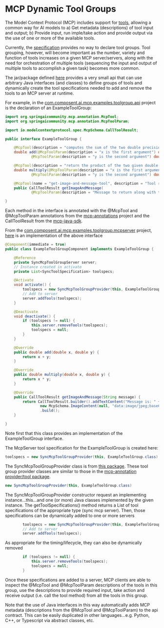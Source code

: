 # MCP Dynamic Tool Groups

The Model Context Protocol (MCP) includes support for [tools](https://modelcontextprotocol.io/specification/2025-06-18/server/tools), allowing a common way for AI models to a) Get metadata (descriptions) of tool input and output;  b) Provide input, run imple/take action and provide output via the use of one or more of the available tools.

Currently, the [specification](https://modelcontextprotocol.io/specification/versioning) provides no way to declare tool groups.  Tool grouping, however, will become important as the number, variety and function of tools increases on a given MCP server/servers, along with the need for orchestration of multiple tools (sequencing the input and output of multiple tools to accomplish a given task) becomes more common.

The jar/package defined [here](/com.composent.ai.mcp.toolgroup) provides a very small api that can use arbitrary Java interfaces (and classes) to define groups of tools and dynamically create the tool specifications needed to add and remove the tools to an MCP server at runtime.

For example, in the [com.composent.ai.mcp.examples.toolgroup.api](/com.composent.ai.mcp.examples.toolgroup.api) project is the declaration of an ExampleToolGroup:

```java
import org.springaicommunity.mcp.annotation.McpTool;
import org.springaicommunity.mcp.annotation.McpToolParam;

import io.modelcontextprotocol.spec.McpSchema.CallToolResult;

public interface ExampleToolGroup {

	@McpTool(description = "computes the sum of the two double precision input arguments a and b")
	double add(@McpToolParam(description = "x is the first argument") double x,
			@McpToolParam(description = "y is the second argument") double y);

	@McpTool(description = "return the product of the two given double precision arguments named a and b")
	double multiply(@McpToolParam(description = "x is the first argument") double x,
			@McpToolParam(description = "y is the second argument") double y);

	@McpTool(name = "get-image-and-message-tool", description = "Tool returning CallToolResult")
	public CallToolResult getImageAndMessage(
			@McpToolParam(description = "Message to return along with tool group image") String message);

}
```
Each method in the interface is annotated with the @McpTool and @McpToolParam annotations from the [mcp-annotations](https://github.com/spring-ai-community/mcp-annotations) project and the CallToolResult from the [mcp-java-sdk](https://github.com/modelcontextprotocol/java-sdk).
 
From the [com.composent.ai.mcp.examples.toolgroup.mcpserver](/com.compsent.ai.mcp.examples.toolgroup.mcpserver) project, [here](https://github.com/ECF/MCPToolGroups/blob/main/com.composent.ai.mcp.examples.toolgroup.mcpserver/src/main/java/com/composent/ai/mcp/examples/toolgroup/mcpserver/ExampleToolGroupComponent.java) is an implementation of the above interface

```java
@Component(immediate = true)
public class ExampleToolGroupComponent implements ExampleToolGroup {

	@Reference
	private SyncMcpToolGroupServer server;
	// Instance created in activate
	private List<SyncToolSpecification> toolspecs;

	@Activate
	void activate() {
		toolspecs = new SyncMcpToolGroupProvider(this, ExampleToolGroup.class).getToolSpecifications();
		// Add to server
		server.addTools(toolspecs);
	}

	@Deactivate
	void deactivate() {
		if (toolspecs != null) {
			this.server.removeTools(toolspecs);
			toolspecs = null;
		}
	}

	@Override
	public double add(double x, double y) {
		return x + y;
	}

	@Override
	public double multiply(double x, double y) {
		return x * y;
	}

	@Override
	public CallToolResult getImageAndMessage(String message) {
		return CallToolResult.builder().addTextContent("Message is: " + message).addContent(
				new McpSchema.ImageContent(null, "data:image/jpeg;base64,/9j/4AAQSkZJRgABAQEAYABgAAD...", "image/jpeg"))
				.build();
	}

}
```
Note first that this class provides an implementation of the ExampleToolGroup interface.   

The McpServer tool specification for the ExampleToolGroup is created here:
```java
toolspecs = new SyncMcpToolGroupProvider(this, ExampleToolGroup.class).getToolSpecifications();
```
The SyncMcpToolGroupProvider class is from [this package](https://github.com/ECF/MCPToolGroups/tree/main/com.composent.ai.mcp.toolgroup/src/main/java/com/composent/ai/mcp/toolgroup/provider). These tool group provider classes are similar to those in the [mcp-annotation provider/tool package](https://github.com/spring-ai-community/mcp-annotations/tree/main/mcp-annotations/src/main/java/org/springaicommunity/mcp/provider/tool).

```java
new SyncMcpToolGroupProvider(this, ExampleToolGroup.class)
```
The SyncMcpToolGroupProvider constructor request an implementing instance...this...and one (or more) Java classes implemented by the given instance.  The getToolSpecifications() method returns a List of tool specifications of the appropriate type (sync mcp server).  Then, those specifications can be dynamically added to one or more servers

```java
		toolspecs = new SyncMcpToolGroupProvider(this, ExampleToolGroup.class).getToolSpecifications();
		// Add to server
		server.addTools(toolspecs);
```
As appropriate for the timing/lifecycle, they can also be dynamically removed
```java
		if (toolspecs != null) {
			this.server.removeTools(toolspecs);
			toolspecs = null;
		}
```
Once these specifications are added to a server, MCP clients are able to inspect the @McpTool and @McpToolParam descriptions of the tools in this group, use the descriptions to provide required input, take action and receive output (i.e. call the tool method) from all the tools in this group.

Note that the use of Java interfaces in this way automatically adds MCP metadata (descriptions from the @McpTool and @McpToolParam) to the api contract.  This can be easily duplicated in other languages...e.g. Python, C++, or Typescript via abstract classes, etc.
